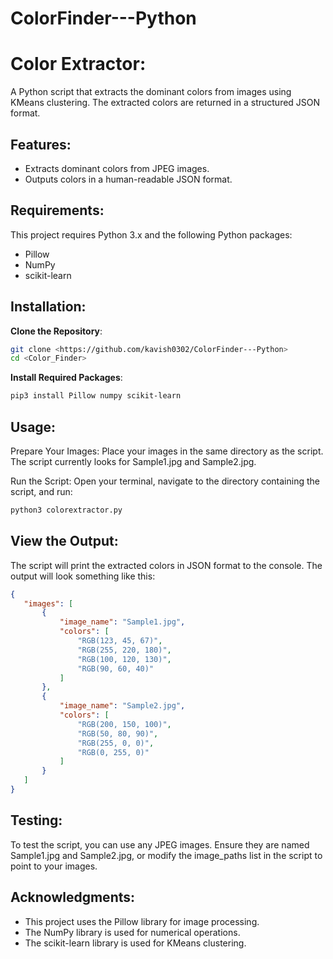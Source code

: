 # ColorFinder---Python

# Color Extractor:
A Python script that extracts the dominant colors from images using KMeans clustering. The extracted colors are returned in a structured JSON format.

## Features:
- Extracts dominant colors from JPEG images.
- Outputs colors in a human-readable JSON format.

## Requirements:
This project requires Python 3.x and the following Python packages:
- Pillow
- NumPy
- scikit-learn

## Installation:
**Clone the Repository**:
```bash
git clone <https://github.com/kavish0302/ColorFinder---Python>
cd <Color_Finder>
```

**Install Required Packages**:
```bash
pip3 install Pillow numpy scikit-learn
```

## Usage:
Prepare Your Images:
Place your images in the same directory as the script. The script currently looks for Sample1.jpg and Sample2.jpg.

Run the Script:
Open your terminal, navigate to the directory containing the script, and run:
```bash
python3 colorextractor.py
```

## View the Output:
The script will print the extracted colors in JSON format to the console. The output will look something like this:

```json
{
   "images": [
       {
           "image_name": "Sample1.jpg",
           "colors": [
               "RGB(123, 45, 67)",
               "RGB(255, 220, 180)",
               "RGB(100, 120, 130)",
               "RGB(90, 60, 40)"
           ]
       },
       {
           "image_name": "Sample2.jpg",
           "colors": [
               "RGB(200, 150, 100)",
               "RGB(50, 80, 90)",
               "RGB(255, 0, 0)",
               "RGB(0, 255, 0)"
           ]
       }
   ]
}
```

## Testing:
To test the script, you can use any JPEG images. Ensure they are named Sample1.jpg and Sample2.jpg, or modify the image_paths list in the script to point to your images.

## Acknowledgments:
- This project uses the Pillow library for image processing.
- The NumPy library is used for numerical operations.
- The scikit-learn library is used for KMeans clustering.
